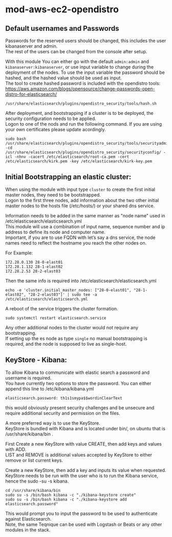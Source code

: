 # mod-aws-ec2-opendistro

## Default usernames and Passwords 
Passwords for the reserved users should be changed, this includes the user kibanaserver and admin.    
The rest of the users can be changed from the console after setup.   

With this module You can either go with the default `admin:admin` and `kibanaserver:kibanaserver`, or use input variable to change during the deployment of the nodes. To use the input variable the password should be hashed, and the hashed value should be used as input.   
The tool to create hashed password is included with the opendistro tools:    
https://aws.amazon.com/blogs/opensource/change-passwords-open-distro-for-elasticsearch/   
```
/usr/share/elasticsearch/plugins/opendistro_security/tools/hash.sh
```

After deployment, and bootstrapping if a cluster is to be deployed, the security configuration needs to be applied.   
Logon to one of the nods and run the following command. If you are using your own certificates please update acordingly.

```
sudo bash /usr/share/elasticsearch/plugins/opendistro_security/tools/securityadmin.sh -cd /usr/share/elasticsearch/plugins/opendistro_security/securityconfig/ -icl -nhnv -cacert /etc/elasticsearch/root-ca.pem -cert /etc/elasticsearch/kirk.pem -key /etc/elasticsearch/kirk-key.pem
```


## Initial Bootstrapping an elastic cluster:

When using the module with input type `cluster` to create the first initial master nodes, they need to be bootstrapped.   
Logon to the first three nodes, add information about the two other initial master nodes to the hosts file (/etc/hosts/) or your shared dns service.   

Information needs to be added in the same manner as "node name" used in /etc/elasticsearch/elasticsearch.yml   
This module will use a combination of input name, sequence number and ip address to define its node and computer name.   
Important, if you are to use FQDN with let’s say a dns service, the node names need to reflect the hostname you reach the other nodes on.   

For Example: 
```    
172.28.0.130 28-0-elast01
172.28.1.132 28-1-elast02
172.28.2.53 28-2-elast03
```

Then the same info is required into /etc/elasticsearch/elasticsearch.yml   
```
echo -e 'cluster.initial_master_nodes: ["28-0-elast01", "28-1-elast02", "28-2-elast03"]' | sudo tee -a /etc/elasticsearch/elasticsearch.yml 
```

A reboot of the service triggers the cluster formation.   
```
sudo systemctl restart elasticsearch.service
```

Any other additional nodes to the cluster would not require any bootstrapping.   
If setting up the es node as type `single` no manual bootstrapping is required, and the node is supposed to live as single-host.   



## KeyStore - Kibana: 
To allow Kibana to communicate with elastic search a password and username is required.    
You have currently two options to store the password. You can either append this line to /etc/kibana/kibana.yml   

```
elasticsearch.password: th1s1smypa$$wordinClearText
```
this would obviously present security challenges and be unsecure and require additional security and permission on the files.   


A more preferred way is to use the KeyStore.   
KeyStore is bundled with Kibana and is located under bin/, on ubuntu that is /usr/share/kibana/bin .   

First Create a new KeyStore with value CREATE, then add keys and values with ADD.   
LIST and REMOVE is additional values accepted by KeyStore to either remove or list current keys.      

Create a new KeyStore, then add a key and inputs its value when requested.   
KeyStore needs to be run with the user who is to run the Kibana service, hence the sudo -su -s kibana.      
```
cd /usr/share/kibana/bin
sudo su -s /bin/bash kibana -c "./kibana-keystore create"
sudo su -s /bin/bash kibana -c "./kibana-keystore add elasticsearch.password"
```

This would prompt you to input the password to be used to authenticate against Elasticsearch.   
Note, the same Teqnique can be used with Logstash or Beats or any other modules in the stack.   

